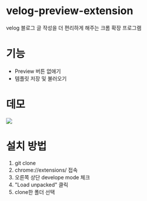 # velog-preview-extension

velog 블로그 글 작성을 더 편리하게 해주는 크롬 확장 프로그램

# 기능

- Preview 버튼 없애기
- 템플릿 저장 및 불러오기

# 데모

<img src="./demo.png">

# 설치 방법

1. git clone
2. chrome://extensions/ 접속
3. 오른쪽 상단 develope mode 체크
4. "Load unpacked" 클릭
5. clone한 폴더 선택
